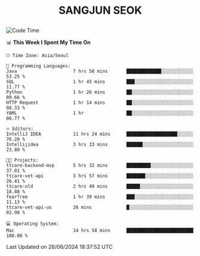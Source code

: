 <h1>
 <p align="center">
   SANGJUN SEOK
 </p>
</h1>

<!--START_SECTION:waka-->
![Code Time](http://img.shields.io/badge/Code%20Time-3%2C632%20hrs%2029%20mins-blue)

📊 **This Week I Spent My Time On** 

```text
🕑︎ Time Zone: Asia/Seoul

💬 Programming Languages: 
Java                     7 hrs 58 mins       █████████████░░░░░░░░░░░░   53.25 % 
SQL                      1 hr 45 mins        ███░░░░░░░░░░░░░░░░░░░░░░   11.77 % 
Python                   1 hr 26 mins        ██░░░░░░░░░░░░░░░░░░░░░░░   09.66 % 
HTTP Request             1 hr 14 mins        ██░░░░░░░░░░░░░░░░░░░░░░░   08.33 % 
YAML                     1 hr                ██░░░░░░░░░░░░░░░░░░░░░░░   06.77 % 

🔥 Editors: 
IntelliJ IDEA            11 hrs 24 mins      ███████████████████░░░░░░   76.20 % 
Intellijidea             3 hrs 33 mins       ██████░░░░░░░░░░░░░░░░░░░   23.80 % 

🐱‍💻 Projects: 
ttcare-backend-mvp       5 hrs 32 mins       █████████░░░░░░░░░░░░░░░░   37.01 % 
ttcare-vet-api           3 hrs 57 mins       ███████░░░░░░░░░░░░░░░░░░   26.41 % 
ttcare-old               2 hrs 49 mins       █████░░░░░░░░░░░░░░░░░░░░   18.88 % 
fearfree                 1 hr 39 mins        ███░░░░░░░░░░░░░░░░░░░░░░   11.13 % 
ttcare-vet-api-us        26 mins             █░░░░░░░░░░░░░░░░░░░░░░░░   02.90 % 

💻 Operating System: 
Mac                      14 hrs 58 mins      █████████████████████████   100.00 % 
```


 Last Updated on 26/06/2024 18:37:52 UTC
<!--END_SECTION:waka-->
